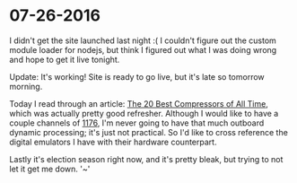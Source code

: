 # 07-26-2016

I didn't get the site launched last night :( I couldn't figure out the custom module loader for nodejs, but think I figured out what I was doing wrong and hope to get it live tonight.

Update: It's working! Site is ready to go live, but it's late so tomorrow morning.

Today I read through an article: [The 20 Best Compressors of All Time](https://www.attackmagazine.com/reviews/the-best/top-20-best-hardware-compressors-ever-made/), which was actually pretty good refresher. Although I would like to have a couple channels of [1176](https://en.wikipedia.org/wiki/1176_Peak_Limiter), I'm never going to have that much outboard dynamic processing; it's just not practical. So I'd like to cross reference the digital emulators I have with their hardware counterpart.

Lastly it's election season right now, and it's pretty bleak, but trying to not let it get me down. '~'